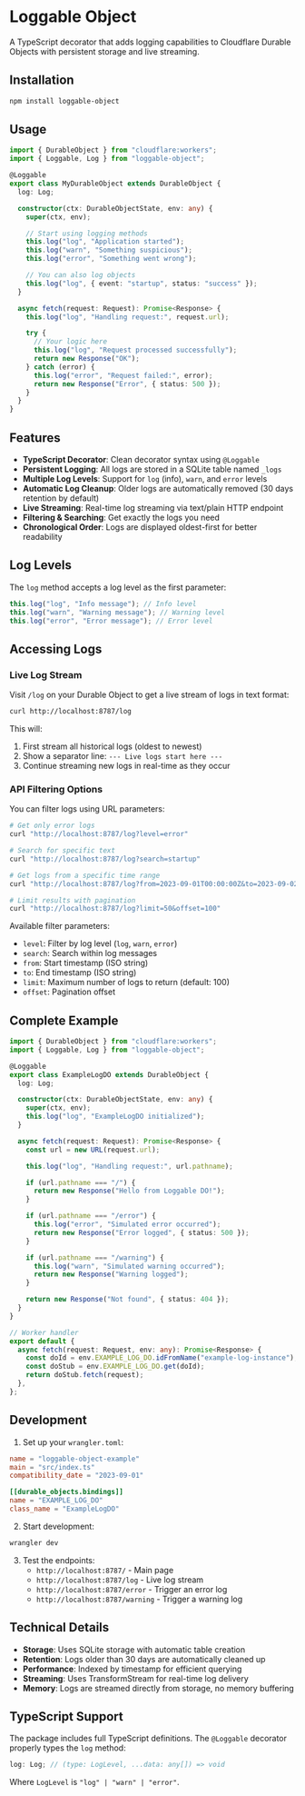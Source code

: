 # Loggable Object

A TypeScript decorator that adds logging capabilities to Cloudflare Durable Objects with persistent storage and live streaming.

## Installation

```bash
npm install loggable-object
```

## Usage

```typescript
import { DurableObject } from "cloudflare:workers";
import { Loggable, Log } from "loggable-object";

@Loggable
export class MyDurableObject extends DurableObject {
  log: Log;

  constructor(ctx: DurableObjectState, env: any) {
    super(ctx, env);

    // Start using logging methods
    this.log("log", "Application started");
    this.log("warn", "Something suspicious");
    this.log("error", "Something went wrong");

    // You can also log objects
    this.log("log", { event: "startup", status: "success" });
  }

  async fetch(request: Request): Promise<Response> {
    this.log("log", "Handling request:", request.url);

    try {
      // Your logic here
      this.log("log", "Request processed successfully");
      return new Response("OK");
    } catch (error) {
      this.log("error", "Request failed:", error);
      return new Response("Error", { status: 500 });
    }
  }
}
```

## Features

- **TypeScript Decorator**: Clean decorator syntax using `@Loggable`
- **Persistent Logging**: All logs are stored in a SQLite table named `_logs`
- **Multiple Log Levels**: Support for `log` (info), `warn`, and `error` levels
- **Automatic Log Cleanup**: Older logs are automatically removed (30 days retention by default)
- **Live Streaming**: Real-time log streaming via text/plain HTTP endpoint
- **Filtering & Searching**: Get exactly the logs you need
- **Chronological Order**: Logs are displayed oldest-first for better readability

## Log Levels

The `log` method accepts a log level as the first parameter:

```typescript
this.log("log", "Info message"); // Info level
this.log("warn", "Warning message"); // Warning level
this.log("error", "Error message"); // Error level
```

## Accessing Logs

### Live Log Stream

Visit `/log` on your Durable Object to get a live stream of logs in text format:

```bash
curl http://localhost:8787/log
```

This will:

1. First stream all historical logs (oldest to newest)
2. Show a separator line: `--- Live logs start here ---`
3. Continue streaming new logs in real-time as they occur

### API Filtering Options

You can filter logs using URL parameters:

```bash
# Get only error logs
curl "http://localhost:8787/log?level=error"

# Search for specific text
curl "http://localhost:8787/log?search=startup"

# Get logs from a specific time range
curl "http://localhost:8787/log?from=2023-09-01T00:00:00Z&to=2023-09-02T00:00:00Z"

# Limit results with pagination
curl "http://localhost:8787/log?limit=50&offset=100"
```

Available filter parameters:

- `level`: Filter by log level (`log`, `warn`, `error`)
- `search`: Search within log messages
- `from`: Start timestamp (ISO string)
- `to`: End timestamp (ISO string)
- `limit`: Maximum number of logs to return (default: 100)
- `offset`: Pagination offset

## Complete Example

```typescript
import { DurableObject } from "cloudflare:workers";
import { Loggable, Log } from "loggable-object";

@Loggable
export class ExampleLogDO extends DurableObject {
  log: Log;

  constructor(ctx: DurableObjectState, env: any) {
    super(ctx, env);
    this.log("log", "ExampleLogDO initialized");
  }

  async fetch(request: Request): Promise<Response> {
    const url = new URL(request.url);

    this.log("log", "Handling request:", url.pathname);

    if (url.pathname === "/") {
      return new Response("Hello from Loggable DO!");
    }

    if (url.pathname === "/error") {
      this.log("error", "Simulated error occurred");
      return new Response("Error logged", { status: 500 });
    }

    if (url.pathname === "/warning") {
      this.log("warn", "Simulated warning occurred");
      return new Response("Warning logged");
    }

    return new Response("Not found", { status: 404 });
  }
}

// Worker handler
export default {
  async fetch(request: Request, env: any): Promise<Response> {
    const doId = env.EXAMPLE_LOG_DO.idFromName("example-log-instance");
    const doStub = env.EXAMPLE_LOG_DO.get(doId);
    return doStub.fetch(request);
  },
};
```

## Development

1. Set up your `wrangler.toml`:

```toml
name = "loggable-object-example"
main = "src/index.ts"
compatibility_date = "2023-09-01"

[[durable_objects.bindings]]
name = "EXAMPLE_LOG_DO"
class_name = "ExampleLogDO"
```

2. Start development:

```bash
wrangler dev
```

3. Test the endpoints:
   - `http://localhost:8787/` - Main page
   - `http://localhost:8787/log` - Live log stream
   - `http://localhost:8787/error` - Trigger an error log
   - `http://localhost:8787/warning` - Trigger a warning log

## Technical Details

- **Storage**: Uses SQLite storage with automatic table creation
- **Retention**: Logs older than 30 days are automatically cleaned up
- **Performance**: Indexed by timestamp for efficient querying
- **Streaming**: Uses TransformStream for real-time log delivery
- **Memory**: Logs are streamed directly from storage, no memory buffering

## TypeScript Support

The package includes full TypeScript definitions. The `@Loggable` decorator properly types the `log` method:

```typescript
log: Log; // (type: LogLevel, ...data: any[]) => void
```

Where `LogLevel` is `"log" | "warn" | "error"`.
